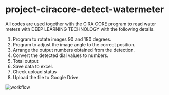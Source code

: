 # project-ciracore-detect-watermeter
All codes are used together with the CiRA CORE program to read water meters with DEEP LEARNING TECHNOLOGY with the following details.
1. Program to rotate images 90 and 180 degrees.
2. Program to adjust the image angle to the correct position.
3. Arrange the output numbers obtained from the detection.
4. Convert the detected dial values to numbers.
5. Total output
6. Save data to excel.
7. Check upload status
8. Upload the file to Google Drive.

![workflow](https://github.com/redsoul2032/project-ciracore-detect-watermeter/assets/67827372/00471e57-89bf-4aa4-bef2-4a5846a45e71)
